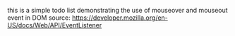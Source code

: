 this is a simple todo list demonstrating the use of mouseover and mouseout event in DOM 
source: https://developer.mozilla.org/en-US/docs/Web/API/EventListener
